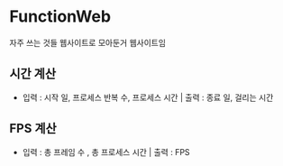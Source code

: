 # FunctionWeb
자주 쓰는 것들 웹사이트로 모아둔거 웹사이트임

## 시간 계산 
- 입력 : 시작 일, 프로세스 반복 수, 프로세스 시간 | 출력 : 종료 일, 걸리는 시간

## FPS 계산 
- 입력 : 총 프레임 수 , 총 프로세스 시간 | 출력 : FPS
